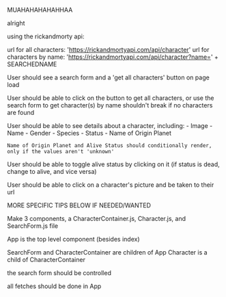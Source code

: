 MUAHAHAHAHAHHAA

alright

using the rickandmorty api:

url for all characters: 'https://rickandmortyapi.com/api/character'
url for characters by name: 'https://rickandmortyapi.com/api/character?name=' + SEARCHEDNAME

User should see a search form and a 'get all characters' button on page load

User should be able to click on the button to get all characters, or use the search form to get character(s) by name
shouldn't break if no characters are found

User should be able to see details about a character, including:
    - Image
    - Name
    - Gender
    - Species
    - Status
    - Name of Origin Planet

    Name of Origin Planet and Alive Status should conditionally render, only if the values aren't 'unknown'

User should be able to toggle alive status by clicking on it (if status is dead, change to alive, and vice versa)

User should be able to click on a character's picture and be taken to their url

MORE SPECIFIC TIPS BELOW IF NEEDED/WANTED









Make 3 components, a CharacterContainer.js, Character.js, and SearchForm.js file

App is the top level component (besides index)

SearchForm and CharacterContainer are children of App
Character is a child of CharacterContainer

the search form should be controlled

all fetches should be done in App
